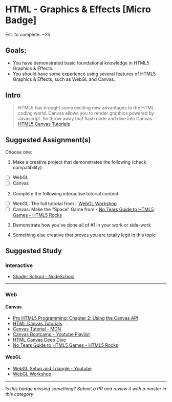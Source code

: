 HTML - Graphics & Effects [Micro Badge]
=======================================

Est. to complete: ~2h


Goals:
------

- You have demonstrated basic foundational knowledge in HTML5 Graphics & Effects.
- You should have some experience using several features of HTML5 Graphics & Effects, such as WebGL and Canvas.


Intro
-----

> HTML5 has brought some exciting new advantages to the HTML coding world. Canvas allows you to render graphics powered by Javascript. So throw away that flash code and dive into Canvas.  - [HTML5 Canvas Tutorials](http://www.html5canvastutorials.com/)


Suggested Assignment(s)
-----------------------

Choose one:

1) Make a creative project that demonstrates the following (check compatibility):  
- [ ] WebGL
- [ ] Canvas

2) Complete the following interactive tutorial content:
- [ ] WebGL: The full tutorial from - [WebGL Workshop](http://webgl-workshop.com/)
- [ ] Canvas: Make the "Space" Game from - [No Tears Guide to HTML5 Games - HTML5 Rocks](http://www.html5rocks.com/en/tutorials/canvas/notearsgame/)
 
3) Demonstrate how you've done all of #1 in your work or side-work

4) Something else creative that proves you are totally legit in this topic


Suggested Study
---------------

### Interactive

- [Shader School - NodeSchool](https://github.com/stackgl/shader-school)


-----


### Web 

#### Canvas

  - [Pro HTML5 Programming: Chapter 2: Using the Canvas API](http://apress.jensimmons.com/v5/pro-html5-programming/ch2.html)
  - [HTML Canvas Tutorials](http://www.html5canvastutorials.com/)
  - [Canvas Tutorial - MDN](https://developer.mozilla.org/en-US/docs/Web/API/Canvas_API/Tutorial?redirectlocale=en-US&re-assessingedirectslug=Canvas_tutorial)
  - [Canvas Bootcamp - Youtube Playlist](https://www.youtube.com/playlist?list=PLlkGN-8wjPHWYT_00xdUibDPfHZ3Zm8i3)
  - [HTML Canvas Deep Dive](http://joshondesign.com/p/books/canvasdeepdive/toc.html)
  - [No Tears Guide to HTML5 Games - HTML5 Rocks](http://www.html5rocks.com/en/tutorials/canvas/notearsgame/)

#### WebGL

  - [WebGL Setup and Triangle - Youtube](https://www.youtube.com/watch?v=kB0ZVUrI4Aw)
  - [WebGL Workshop](http://webgl-workshop.com/)


-----

*Is this badge missing something? Submit a PR and review it with a master in this category*
